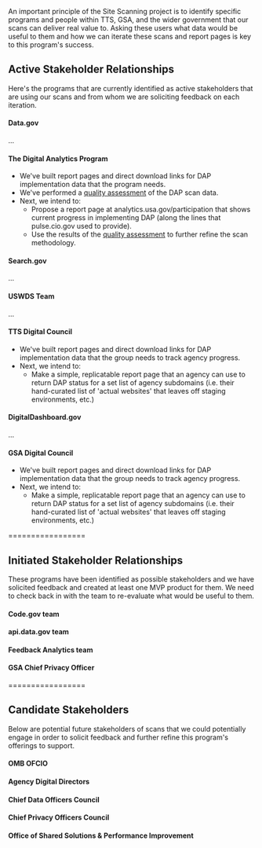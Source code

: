 An important principle of the Site Scanning project is to identify specific programs and people within TTS, GSA, and the wider government that our scans can deliver real value to.  Asking these users what data would be useful to them and how we can iterate these scans and report pages is key to this program's success.  

## Active Stakeholder Relationships

Here's the programs that are currently identified as active stakeholders that are using our scans and from whom we are soliciting feedback on each iteration.  

#### Data.gov

...

#### The Digital Analytics Program 

* We've built report pages and direct download links for DAP implementation data that the program needs.  
* We've performed a [quality assessment](https://github.com/18F/site-scanning-documentation/blob/master/scans/qa_analysis/dap-scan-6-20.md) of the DAP scan data. 
* Next, we intend to:
  * Propose a report page at analytics.usa.gov/participation that shows current progress in implementing DAP (along the lines that pulse.cio.gov used to provide).  
  * Use the results of the [quality assessment](https://github.com/18F/site-scanning-documentation/blob/master/scans/qa_analysis/dap-scan-6-20.md) to further refine the scan methodology.  

#### Search.gov 

...

#### USWDS Team 

...

#### TTS Digital Council

* We've built report pages and direct download links for DAP implementation data that the group needs to track agency progress.  
* Next, we intend to:
  * Make a simple, replicatable report page that an agency can use to return DAP status for a set list of agency subdomains (i.e. their hand-curated list of 'actual websites' that leaves off staging environments, etc.) 
  
#### DigitalDashboard.gov

...

#### GSA Digital Council 

* We've built report pages and direct download links for DAP implementation data that the group needs to track agency progress.  
* Next, we intend to:
  * Make a simple, replicatable report page that an agency can use to return DAP status for a set list of agency subdomains (i.e. their hand-curated list of 'actual websites' that leaves off staging environments, etc.)   


=================


## Initiated Stakeholder Relationships

These programs have been identified as possible stakeholders and we have solicited feedback and created at least one MVP product for them.  We need to check back in with the team to re-evaluate what would be useful to them.  

#### Code.gov team

#### api.data.gov team

#### Feedback Analytics team

#### GSA Chief Privacy Officer


=================

## Candidate Stakeholders 

Below are potential future stakeholders of scans that we could potentially engage in order to solicit feedback and further refine this program's offerings to support.  

#### OMB OFCIO

#### Agency Digital Directors

#### Chief Data Officers Council

#### Chief Privacy Officers Council 

#### Office of Shared Solutions & Performance Improvement






